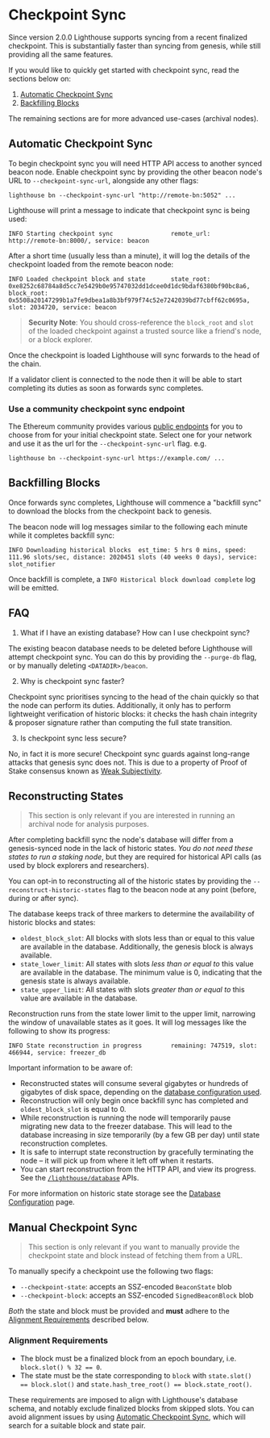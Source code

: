 # Checkpoint Sync

Since version 2.0.0 Lighthouse supports syncing from a recent finalized checkpoint. This is
substantially faster than syncing from genesis, while still providing all the same features.

If you would like to quickly get started with checkpoint sync, read the sections below on:

1. [Automatic Checkpoint Sync](#automatic-checkpoint-sync)
2. [Backfilling Blocks](#backfilling-blocks)

The remaining sections are for more advanced use-cases (archival nodes).

## Automatic Checkpoint Sync

To begin checkpoint sync you will need HTTP API access to another synced beacon node. Enable
checkpoint sync by providing the other beacon node's URL to `--checkpoint-sync-url`, alongside any
other flags:

```
lighthouse bn --checkpoint-sync-url "http://remote-bn:5052" ...
```

Lighthouse will print a message to indicate that checkpoint sync is being used:

```
INFO Starting checkpoint sync                remote_url: http://remote-bn:8000/, service: beacon
```

After a short time (usually less than a minute), it will log the details of the checkpoint
loaded from the remote beacon node:

```
INFO Loaded checkpoint block and state       state_root: 0xe8252c68784a8d5cc7e5429b0e95747032dd1dcee0d1dc9bdaf6380bf90bc8a6, block_root: 0x5508a20147299b1a7fe9dbea1a8b3bf979f74c52e7242039bd77cbff62c0695a, slot: 2034720, service: beacon
```

> **Security Note**: You should cross-reference the `block_root` and `slot` of the loaded checkpoint
> against a trusted source like a friend's node, or a block explorer.

Once the checkpoint is loaded Lighthouse will sync forwards to the head of the chain.

If a validator client is connected to the node then it will be able to start completing its duties
as soon as forwards sync completes.

### Use a community checkpoint sync endpoint

The Ethereum community provides various [public endpoints](https://eth-clients.github.io/checkpoint-sync-endpoints/) for you to choose from for your initial checkpoint state. Select one for your network and use it as the url for the `--checkpoint-sync-url` flag.  e.g.
```
lighthouse bn --checkpoint-sync-url https://example.com/ ...
```

## Backfilling Blocks

Once forwards sync completes, Lighthouse will commence a "backfill sync" to download the blocks
from the checkpoint back to genesis.

The beacon node will log messages similar to the following each minute while it completes backfill
sync:

```
INFO Downloading historical blocks  est_time: 5 hrs 0 mins, speed: 111.96 slots/sec, distance: 2020451 slots (40 weeks 0 days), service: slot_notifier
```

Once backfill is complete, a `INFO Historical block download complete` log will be emitted.

## FAQ

1. What if I have an existing database? How can I use checkpoint sync?

The existing beacon database needs to be deleted before Lighthouse will attempt checkpoint sync.
You can do this by providing the `--purge-db` flag, or by manually deleting `<DATADIR>/beacon`.

2. Why is checkpoint sync faster?

Checkpoint sync prioritises syncing to the head of the chain quickly so that the node can perform
its duties. Additionally, it only has to perform lightweight verification of historic blocks:
it checks the hash chain integrity & proposer signature rather than computing the full state
transition.

3. Is checkpoint sync less secure?

No, in fact it is more secure! Checkpoint sync guards against long-range attacks that
genesis sync does not. This is due to a property of Proof of Stake consensus known as [Weak
Subjectivity][weak-subj].

## Reconstructing States

> This section is only relevant if you are interested in running an archival node for analysis
> purposes.

After completing backfill sync the node's database will differ from a genesis-synced node in the
lack of historic states. _You do not need these states to run a staking node_, but they are required
for historical API calls (as used by block explorers and researchers).

You can opt-in to reconstructing all of the historic states by providing the
`--reconstruct-historic-states` flag to the beacon node at any point (before, during or after sync).

The database keeps track of three markers to determine the availability of historic blocks and
states:

* `oldest_block_slot`: All blocks with slots less than or equal to this value are available in the
  database. Additionally, the genesis block is always available.
* `state_lower_limit`: All states with slots _less than or equal to_ this value are available in
  the database. The minimum value is 0, indicating that the genesis state is always available.
* `state_upper_limit`: All states with slots _greater than or equal to_ this value are available
  in the database.

Reconstruction runs from the state lower limit to the upper limit, narrowing the window of
unavailable states as it goes. It will log messages like the following to show its progress:

```
INFO State reconstruction in progress        remaining: 747519, slot: 466944, service: freezer_db
```

Important information to be aware of:

* Reconstructed states will consume several gigabytes or hundreds of gigabytes of disk space,
  depending on the [database configuration used](./advanced_database.md).
* Reconstruction will only begin once backfill sync has completed and `oldest_block_slot` is
  equal to 0.
* While reconstruction is running the node will temporarily pause migrating new data to the
  freezer database. This will lead to the database increasing in size temporarily (by a few GB per
  day) until state reconstruction completes.
* It is safe to interrupt state reconstruction by gracefully terminating the node – it will pick up
  from where it left off when it restarts.
* You can start reconstruction from the HTTP API, and view its progress. See the
  [`/lighthouse/database`](./api-lighthouse.md) APIs.

For more information on historic state storage see the
[Database Configuration](./advanced_database.md) page.

## Manual Checkpoint Sync

> This section is only relevant if you want to manually provide the checkpoint state and
> block instead of fetching them from a URL.

To manually specify a checkpoint use the following two flags:

* `--checkpoint-state`: accepts an SSZ-encoded `BeaconState` blob
* `--checkpoint-block`: accepts an SSZ-encoded `SignedBeaconBlock` blob

_Both_ the state and block must be provided and **must** adhere to the [Alignment
Requirements](#alignment-requirements) described below.

### Alignment Requirements

* The block must be a finalized block from an epoch boundary, i.e. `block.slot() % 32 == 0`.
* The state must be the state corresponding to `block` with `state.slot() == block.slot()`
  and `state.hash_tree_root() == block.state_root()`.

These requirements are imposed to align with Lighthouse's database schema, and notably exclude
finalized blocks from skipped slots. You can avoid alignment issues by using
[Automatic Checkpoint Sync](#automatic-checkpoint-sync), which will search for a suitable block
and state pair.

[weak-subj]: https://blog.ethereum.org/2014/11/25/proof-stake-learned-love-weak-subjectivity/
